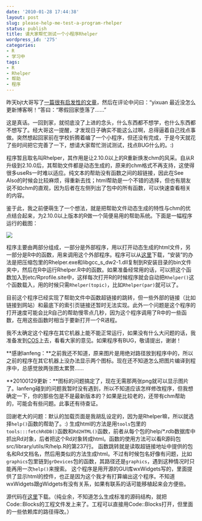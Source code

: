 ```yaml
---
date: '2010-01-28 17:44:38'
layout: post
slug: please-help-me-test-a-program-rhelper
status: publish
title: 请大家帮忙测试一个小程序Rhelper
wordpress_id: '275'
categories:
- R
- 学习中
tags:
- R
- Rhelper
- 帮助
- 程序
---
```


昨天bjt大哥写了[一篇很有启发性的文章](http://www.bjt.name/2010/01/chinese-earthquake-visualization/)，然后在评论中问曰：“yixuan 最近没怎么更新博客啊！”答曰：“寒假回家堕落了……”

这是真话。一回到家，就彻底没了上进的念头，什么东西都不想学，也什么东西都不想写了。经大哥这一提醒，才发现日子确实不能这么过啊，总得逼着自己找点事做。突然想起回家前在学校折腾着编了一个小程序，但还没有完成，于是今天就花了些时间把它完善了一下，想请大家帮忙测试测试，找点BUG什么的。:)

程序暂且取名叫Rhelper，其作用是让2.10.0以上的R重新焕发chm的风采。自从R升级到2.10.0后，其帮助文件都是动态生成的，原来的chm格式不再支持，这使得很多useRs一时难以适应。纯文本的帮助没有函数之间的超链接，因此在See Also的时候会比较麻烦，得重新去找；html帮助是一个不错的选择，但也有朋友说不如chm的直观，因为后者在左侧列出了包中的所有函数，可以快速查看相关的内容。

鉴于此，我之前便萌生了一个想法，就是把帮助文件动态生成的特性与chm的优点结合起来，为2.10.0以上版本的R做一个简便易用的帮助系统。下面是一幅程序运行的截图：

[![](https://upload.yixuan.blog/cn/2010/01/rhelper.png)](https://upload.yixuan.blog/cn/2010/01/rhelper.png)

程序主要由两部分组成，一部分是外部程序，用以打开动态生成的html文件，另一部分是R中的函数，用来调用这个外部程序。程序可以从[这里](https://bitbucket.org/yixuan/cn/downloads/Rhelper_bin_20100130.zip)下载，“安装”的办法是把压缩包里的Rhelper.exe和libgcc_s_dw2-1.dll复制到R安装目录的bin文件夹中，然后在R中运行Rhelper.R中的函数。如果准备经常用的话，可以把这个函数加入到etc/Rprofile.site中，这样每次打开R的时候程序就会自动把`Rhelper()`这个函数载入，用的时候只需`Rhelper(topic)`，比如`Rhelper(par)`就可以了。

目前这个程序已经实现了帮助文件中函数超链接的跳转，但一些外部的链接（比如链接到网站）和最底下的索引页链接还暂时无法实现。此外一个问题是这个程序的打开速度可能会比R自己的帮助慢零点几秒，因为这个程序调用了R中的一些函数，在用这些函数时相当于要新打开一个R进程。

我不太确定这个程序在其它机器上能不能正常运行，如果没有什么大问题的话，我准备发到[COS](http://cos.name/bbs)上去，看看大家的意见。如果程序有BUG，敬请提出，谢谢！

**感谢lanfeng：**之前我还不知道，原来图片是用绝对路径放到程序中的，所以之前的程序在其它机器上没办法显示两个图标。现在还不知道怎么把图片编译到程序中，总感觉放两张图太累赘……

**20100129更新：**图标的问题搞定了，现在无需那两张png就可以显示图片了。lanfeng碰到的问题我暂时没有遇到，所以不知道应该怎样修改程序，但我想确定一下，你的那些包是不是最新版本的？如果是比较老的，还带有chm帮助的，可能会有些问题。此事还有待查证。

回谢老大的问题：默认的加载页面是我胡乱设定的，因为是Rhelper嘛，所以就选择`help()`函数的帮助了。:)
生成html的方法是用`tools`包里的`tools:::fetchRdDB()`函数和`Rd2HTML()`函数，前者从每个包的help/\*.rdb数据库中抓出Rd对象，后者把这个Rd对象转成html。函数的使用方法可以看R源码包src/library/utils/R/help.R的第237行。
函数跳转就是读取超链接地址中提供的包名和Rd文档名，然后用类似的方法生成html。不过有时候包名好像有问题，比如`graphics`包里链到`grDevices`包的函数，其路径还是`graphics`，遇到这种情况时只能再用一次`help()`来搜索。
这个程序是用开源的GUI库wxWidgets写的，里面提供了显示html的控件，也正是因为这个我才有打算编出这个程序。不知道wxWidgets跟gWidgets有没有关系，如果有联系的话可能移植起来会方便些。

源代码在[这里](https://bitbucket.org/yixuan/cn/downloads/Rhelper_src_20100130.zip)下载。（纯业余，不知道怎么生成标准的源码结构，就把Code::Blocks的工程文件发上来了。工程可以直接用Code::Blocks打开，但里面的一些依赖库的路径得改。）
